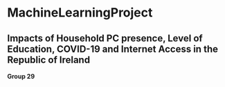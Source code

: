 # MachineLearningProject

## Impacts of Household PC presence, Level of Education, COVID-19 and Internet Access in the Republic of Ireland 

**Group 29**
